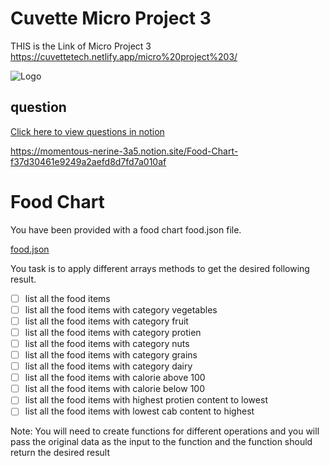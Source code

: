 
# Cuvette Micro Project 3

THIS is the Link of Micro Project 3 https://cuvettetech.netlify.app/micro%20project%203/


![Logo](https://github.com/AJIT-KUMAR-PANDIT/Cuvette-Tech/blob/main/Micro%20Project%203/MicroProject3.gif?raw=true)


## question

[Click here to view questions in notion](https://momentous-nerine-3a5.notion.site/Food-Chart-f37d30461e9249a2aefd8d7fd7a010af)

https://momentous-nerine-3a5.notion.site/Food-Chart-f37d30461e9249a2aefd8d7fd7a010af

# Food Chart

You have been provided with a food chart food.json file.

[food.json](https://github.com/AJIT-KUMAR-PANDIT/Cuvette-Tech/blob/main/Micro%20Project%203/food.json)

You task is to apply different arrays methods to get the desired following result.

- [ ]  list all the food items
- [ ]  list all the food items with category vegetables
- [ ]  list all the food items with category fruit
- [ ]  list all the food items with category protien
- [ ]  list all the food items with category nuts
- [ ]  list all the food items with category grains
- [ ]  list all the food items with category dairy
- [ ]  list all the food items with calorie above 100
- [ ]  list all the food items with calorie below 100
- [ ]  list all the food items with highest protien content to lowest
- [ ]  list all the food items with lowest cab content to highest

Note: You will need to create functions for different operations and you will pass the original data as the input to the function and the function should return the desired result

